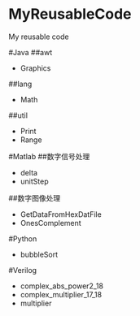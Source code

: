MyReusableCode
==============
My reusable code<br>

#Java
##awt
* Graphics

##lang
* Math

##util
* Print
* Range

#Matlab
##数字信号处理
* delta
* unitStep

##数字图像处理
* GetDataFromHexDatFile
* OnesComplement

#Python
* bubbleSort

#Verilog
* complex_abs_power2_18
* complex_multiplier_17_18
* multiplier
